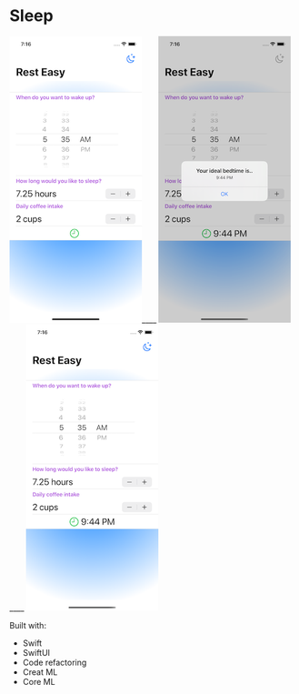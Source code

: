 # Sleep

![one](one.png)____
![two](two.png)____
![three](three.png)

Built with:
* Swift
* SwiftUI
* Code refactoring
* Creat ML
* Core ML
